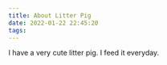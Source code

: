 ```yaml
---
title: About Litter Pig
date: 2022-01-22 22:45:20
tags:
---
```

I have a very cute litter pig. I feed it everyday.